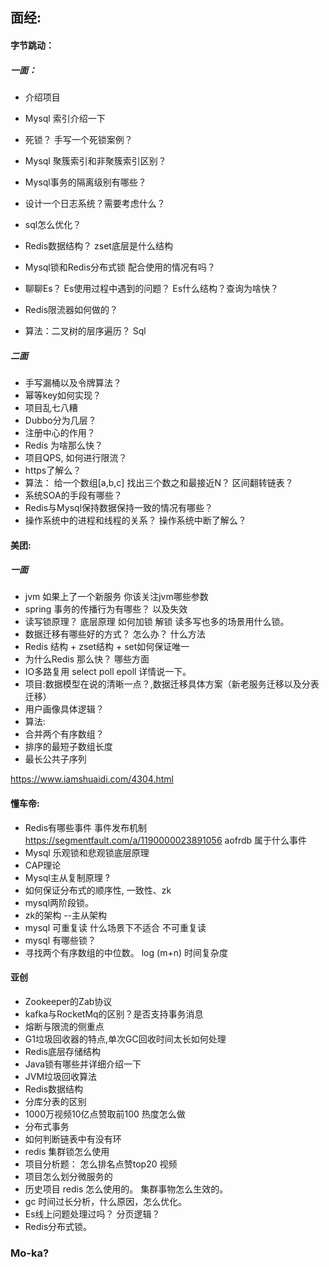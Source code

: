 ## 面经:

#### 	字节跳动：

##### 		 一面：

-  介绍项目

- Mysql 索引介绍一下     

- 死锁？ 手写一个死锁案例？
- Mysql 聚簇索引和非聚簇索引区别？
- Mysql事务的隔离级别有哪些？
- 设计一个日志系统？需要考虑什么？
- sql怎么优化？
- Redis数据结构？ zset底层是什么结构
- Mysql锁和Redis分布式锁 配合使用的情况有吗？
- 聊聊Es？ Es使用过程中遇到的问题？ Es什么结构？查询为啥快？
- Redis限流器如何做的？
- 算法：二叉树的层序遍历？  Sql

#####        二面

- 手写漏桶以及令牌算法？
- 幂等key如何实现？
- 项目乱七八糟
- Dubbo分为几层？
- 注册中心的作用？
- Redis 为啥那么快？
- 项目QPS, 如何进行限流？
- https了解么？
- 算法： 给一个数组[a,b,c] 找出三个数之和最接近N？   区间翻转链表？
- 系统SOA的手段有哪些？
- Redis与Mysql保持数据保持一致的情况有哪些？
- 操作系统中的进程和线程的关系？  操作系统中断了解么？

#### 美团:

##### 一面

- jvm 如果上了一个新服务 你该关注jvm哪些参数
- spring 事务的传播行为有哪些？ 以及失效
- 读写锁原理？ 底层原理 如何加锁 解锁 读多写也多的场景用什么锁。
- 数据迁移有哪些好的方式？ 怎么办？ 什么方法
- Redis 结构 + zset结构 + set如何保证唯一
- 为什么Redis 那么快？ 哪些方面
- IO多路复用 select poll epoll 详情说一下。
- 项目:数据模型在说的清晰一点？,数据迁移具体方案（新老服务迁移以及分表迁移）
- 用户画像具体逻辑？
- 算法:
- 合并两个有序数组？
- 排序的最短子数组长度
- 最长公共子序列


https://www.iamshuaidi.com/4304.html

#### 懂车帝:

- Redis有哪些事件  事件发布机制   https://segmentfault.com/a/1190000023891056  aofrdb 属于什么事件
- Mysql 乐观锁和悲观锁底层原理
- CAP理论
- Mysql主从复制原理 ?
- 如何保证分布式的顺序性, 一致性、zk
- mysql两阶段锁。
- zk的架构  --主从架构  
- mysql 可重复读   什么场景下不适合 不可重复读
- mysql 有哪些锁？
- 寻找两个有序数组的中位数。  log (m+n) 时间复杂度

#### 亚创

- Zookeeper的Zab协议
- kafka与RocketMq的区别？是否支持事务消息
- 熔断与限流的侧重点
- G1垃圾回收器的特点,单次GC回收时间太长如何处理
- Redis底层存储结构
- Java锁有哪些并详细介绍一下
- JVM垃圾回收算法
- Redis数据结构
- 分库分表的区别
- 1000万视频10亿点赞取前100 热度怎么做
- 分布式事务
- 如何判断链表中有没有环
- redis 集群锁怎么使用
- 项目分析题： 怎么排名点赞top20 视频
- 项目怎么划分微服务的
- 历史项目 redis 怎么使用的。 集群事物怎么生效的。
- gc 时间过长分析，什么原因，怎么优化。
- Es线上问题处理过吗？ 分页逻辑？
- Redis分布式锁。

### Mo-ka?